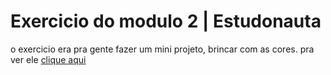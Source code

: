 # Exercicio do modulo 2 | Estudonauta

o exercicio era pra gente fazer um mini projeto, brincar com as cores. pra ver ele [clique aqui](https://site-exemplo-estudonauta.netlify.app/)